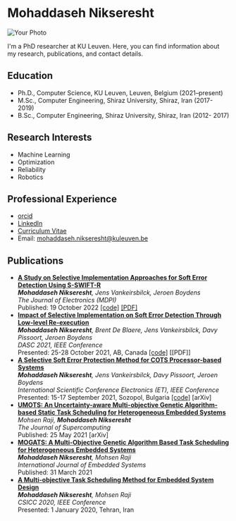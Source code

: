 <link rel="stylesheet" type="text/css" href="style.css">

 <h1>Mohaddaseh Nikseresht</h1>
<div class="photo-text-container">
    <img src="{{ site.photo }}" alt="Your Photo">
    <div>
        <p>I'm a PhD researcher at KU Leuven. Here, you can find information about my research, publications, and contact details.</p>
    </div>
</div>

## Education 
- Ph.D., Computer Science, KU Leuven, Leuven, Belgium (2021–present)
- M.Sc., Computer Engineering, Shiraz University, Shiraz, Iran (2017- 2019)
- B.Sc., Computer Engineering, Shiraz University, Shiraz, Iran (2012- 2017)

## Research Interests
- Machine Learning
- Optimization
- Reliability
- Robotics

## Professional Experience
- [orcid](https://orcid.org/0000-0002-3558-0303)
- [LinkedIn](https://www.linkedin.com/in/mohaddaseh-nikseresht/)
- [Curriculum Vitae](https://distrinet.cs.kuleuven.be/people/MohaddasehNikseresht)
- Email: mohaddaseh.nikseresht@kuleuven.be

## Publications
- [**A Study on Selective Implementation Approaches for Soft Error Detection Using S-SWIFT-R**](https://www.mdpi.com/2079-9292/11/20/3380)  
   _**Mohaddaseh Nikseresht**, Jens Vankeirsbilck, Jeroen Boydens_  
   _The Journal of Electronics (MDPI)_  
   Published: 19 October 2022 [[code]](https://gitlab.kuleuven.be/m-group-campus-brugge/distrinet_public/public_dfed_plugin) [[PDF]](./electronics-11-03380-v2.pdf)
- [**Impact of Selective Implementation on Soft Error Detection Through Low-level Re-execution**](https://ieeexplore.ieee.org/document/9730291)  
   _**Mohaddaseh Nikseresht**, Brent De Blaere, Jens Vankeirsbilck, Davy Pissoort, Jeroen Boydens_  
   _DASC 2021, IEEE Conference_  
   Presented: 25-28 October 2021, AB, Canada [[code]](https://gitlab.kuleuven.be/m-group-campus-brugge/distrinet_public/public_dfed_plugin) [[PDF]]
- [**A Selective Soft Error Protection Method for COTS Processor-based Systems**](https://ieeexplore.ieee.org/document/9579862)  
   _**Mohaddaseh Nikseresht**, Jens Vankeirsbilck, Davy Pissoort, Jeroen Boydens_   
   _International Scientific Conference Electronics (ET), IEEE Conference_  
   Presented: 15-17 September 2021, Sozopol, Bulgaria [[code]](https://gitlab.kuleuven.be/m-group-campus-brugge/distrinet_public/public_dfed_plugin) [arXiv]
- [**UMOTS: An Uncertainty-aware Multi-objective Genetic Algorithm-based Static Task Scheduling for Heterogeneous Embedded Systems**](https://link.springer.com/article/10.1007/s11227-021-03887-1)   
   _Mohsen Raji, **Mohaddaseh Nikseresht**_  
   _The Journal of Supercomputing_  
   Published: 25 May 2021 [arXiv]
- [**MOGATS: A Multi-Objective Genetic Algorithm Based Task Scheduling for Heterogeneous Embedded Systems**](https://www.researchgate.net/publication/350547703_MOGATS_a_multi-objective_genetic_algorithm-based_task_scheduling_for_heterogeneous_embedded_systems)  
   _**Mohaddaseh Nikseresht**, Mohsen Raji_  
   _International Journal of Embedded Systems_  
   Published: 31 March 2021
- [**A Multi-objective Task Scheduling Method for Embedded System Design**](https://ieeexplore.ieee.org/document/9050062)  
   _**Mohaddaseh Nikseresht**, Mohsen Raji_  
   _CSICC 2020, IEEE Conference_  
   Presented: 1 January 2020, Tehran, Iran
